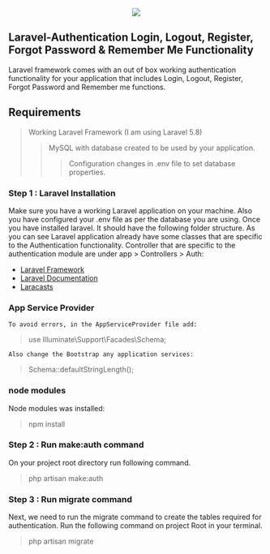 <p align="center"><img src="https://www.5balloons.info/wp-content/uploads/2017/10/Screen-Shot-2017-10-02-at-1.47.12-PM.png"></p>

## Laravel-Authentication Login, Logout, Register, Forgot Password & Remember Me Functionality
Laravel framework comes with an out of box working authentication functionality for your application that includes Login, Logout, Register, Forgot Password and Remember me functions.

## Requirements
>Working Laravel Framework (I am using Laravel 5.8)
> >MySQL with database created to be used by your application.
> > >Configuration changes in .env file to set database properties.

### Step 1 : Laravel Installation
Make sure you have a working Laravel application on your machine. Also you have configured your .env file as per the database you are using. Once you have installed laravel. It should have the following folder structure. As you can see Laravel application already have some classes that are specific to the Authentication functionality. Controller that are specific to the authentication module are under app > Controllers > Auth:    

- [Laravel Framework](https://github.com/laravel/framework)
- [Laravel Documentation](https://laravel.com/docs)
- [Laracasts](https://laracasts.com)


### App Service Provider
    To avoid errors, in the AppServiceProvider file add:
> use Illuminate\Support\Facades\Schema;

    Also change the Bootstrap any application services:
> Schema::defaultStringLength();

### node modules
Node modules was installed:
> npm install

### Step 2 : Run make:auth command
On your project root directory run following command.
> php artisan make:auth

### Step 3 : Run migrate command
Next, we need to run the migrate command to create the tables required for authentication. Run the following command on project Root in your terminal.
> php artisan migrate
